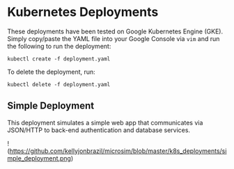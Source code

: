 # Kubernetes Deployments

These deployments have been tested on Google Kubernetes Engine (GKE). Simply copy/paste the YAML file into your Google Console via `vim` and run the following to run the deployment:

```
kubectl create -f deployment.yaml
```

To  delete the deployment, run:

```
kubectl delete -f deployment.yaml
```

## Simple Deployment

This deployment simulates a simple web app that communicates via JSON/HTTP to back-end authentication and database services.

!(https://github.com/kellyjonbrazil/microsim/blob/master/k8s_deployments/simple_deployment.png)